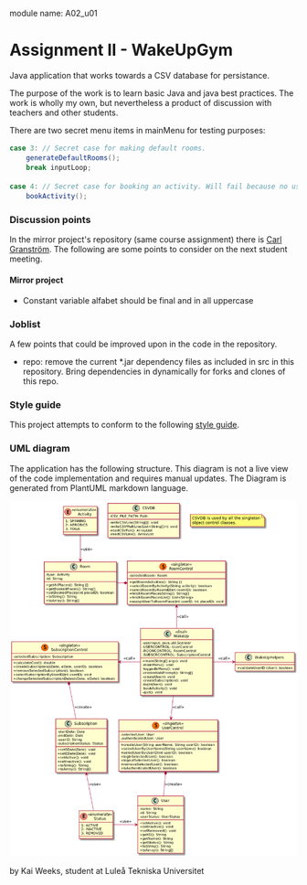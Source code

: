 module name: A02_u01

# Assignment II - WakeUpGym
Java application that works towards a CSV database for persistance.

The purpose of the work is to learn basic Java and java best practices. The work is wholly my own, but nevertheless a product of discussion with teachers and other students.  

There are two secret menu items in mainMenu for testing purposes:

```java
case 3: // Secret case for making default rooms.
    generateDefaultRooms();
    break inputLoop;

case 4: // Secret case for booking an activity. Will fail because no userID.
    bookActivity();
```

### Discussion points
In the mirror project's repository (same course assignment) there is [Carl Granström](https://github.com/Carl-Granstrom/Assignment1). The following are some points to consider on the next student meeting.

#### Mirror project

* Constant variable alfabet should be final and in all uppercase


### Joblist
A few points that could be improved upon in the code in the repository. 

* repo: remove the current *.jar dependency files as included in src in this repository. Bring dependencies in dynamically for forks and clones of this repo.

### Style guide
This project attempts to conform to the following [style guide](https://github.com/weleoka/myJavaStyleGuide).

### UML diagram
The application has the following structure. This diagram is not a live view of the code implementation and requires manual updates. The Diagram is generated from PlantUML markdown language.

![ . . . ](UML_A2.png)

by Kai Weeks, student at Luleå Tekniska Universitet



